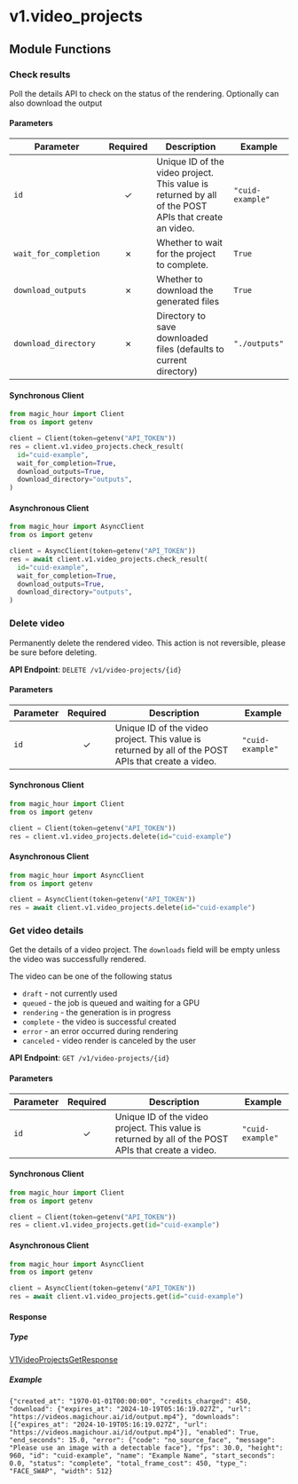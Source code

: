 # v1.video_projects

## Module Functions




<!-- CUSTOM DOCS START -->

### Check results <a name="check-result"></a>

Poll the details API to check on the status of the rendering. Optionally can also download the output

#### Parameters

| Parameter             | Required | Description                                                                                          | Example          |
| --------------------- | :------: | ---------------------------------------------------------------------------------------------------- | ---------------- |
| `id`                  |    ✓     | Unique ID of the video project. This value is returned by all of the POST APIs that create an video. | `"cuid-example"` |
| `wait_for_completion` |    ✗     | Whether to wait for the project to complete.                                                         | `True`           |
| `download_outputs`    |    ✗     | Whether to download the generated files                                                              | `True`           |
| `download_directory`  |    ✗     | Directory to save downloaded files (defaults to current directory)                                   | `"./outputs"`    |

#### Synchronous Client

```python
from magic_hour import Client
from os import getenv

client = Client(token=getenv("API_TOKEN"))
res = client.v1.video_projects.check_result(
  id="cuid-example",
  wait_for_completion=True,
  download_outputs=True,
  download_directory="outputs",
)

```

#### Asynchronous Client

```python
from magic_hour import AsyncClient
from os import getenv

client = AsyncClient(token=getenv("API_TOKEN"))
res = await client.v1.video_projects.check_result(
  id="cuid-example",
  wait_for_completion=True,
  download_outputs=True,
  download_directory="outputs",
)
```

<!-- CUSTOM DOCS END -->
### Delete video <a name="delete"></a>

Permanently delete the rendered video. This action is not reversible, please be sure before deleting.

**API Endpoint**: `DELETE /v1/video-projects/{id}`

#### Parameters

| Parameter | Required | Description | Example |
|-----------|:--------:|-------------|--------|
| `id` | ✓ | Unique ID of the video project. This value is returned by all of the POST APIs that create a video. | `"cuid-example"` |

#### Synchronous Client

```python
from magic_hour import Client
from os import getenv

client = Client(token=getenv("API_TOKEN"))
res = client.v1.video_projects.delete(id="cuid-example")

```

#### Asynchronous Client

```python
from magic_hour import AsyncClient
from os import getenv

client = AsyncClient(token=getenv("API_TOKEN"))
res = await client.v1.video_projects.delete(id="cuid-example")

```

### Get video details <a name="get"></a>

Get the details of a video project. The `downloads` field will be empty unless the video was successfully rendered.

The video can be one of the following status
- `draft` - not currently used
- `queued` - the job is queued and waiting for a GPU
- `rendering` - the generation is in progress
- `complete` - the video is successful created
- `error` - an error occurred during rendering
- `canceled` - video render is canceled by the user


**API Endpoint**: `GET /v1/video-projects/{id}`

#### Parameters

| Parameter | Required | Description | Example |
|-----------|:--------:|-------------|--------|
| `id` | ✓ | Unique ID of the video project. This value is returned by all of the POST APIs that create a video. | `"cuid-example"` |

#### Synchronous Client

```python
from magic_hour import Client
from os import getenv

client = Client(token=getenv("API_TOKEN"))
res = client.v1.video_projects.get(id="cuid-example")

```

#### Asynchronous Client

```python
from magic_hour import AsyncClient
from os import getenv

client = AsyncClient(token=getenv("API_TOKEN"))
res = await client.v1.video_projects.get(id="cuid-example")

```

#### Response

##### Type
[V1VideoProjectsGetResponse](/magic_hour/types/models/v1_video_projects_get_response.py)

##### Example
`{"created_at": "1970-01-01T00:00:00", "credits_charged": 450, "download": {"expires_at": "2024-10-19T05:16:19.027Z", "url": "https://videos.magichour.ai/id/output.mp4"}, "downloads": [{"expires_at": "2024-10-19T05:16:19.027Z", "url": "https://videos.magichour.ai/id/output.mp4"}], "enabled": True, "end_seconds": 15.0, "error": {"code": "no_source_face", "message": "Please use an image with a detectable face"}, "fps": 30.0, "height": 960, "id": "cuid-example", "name": "Example Name", "start_seconds": 0.0, "status": "complete", "total_frame_cost": 450, "type_": "FACE_SWAP", "width": 512}`


